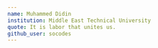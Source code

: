 ```yaml
---
name: Muhammed Didin
institution: Middle East Technical University
quote: It is labor that unites us.
github_user: socodes
---
```

